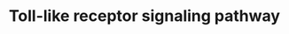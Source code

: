 ---
annotations:
- id: PW:0000003
  parent: signaling pathway
  type: Pathway Ontology
  value: signaling pathway
- id: PW:0000814
  parent: signaling pathway
  type: Pathway Ontology
  value: Toll-like receptor signaling pathway
- id: PW:0000650
  parent: signaling pathway
  type: Pathway Ontology
  value: signaling pathway pertinent to development
authors:
- MaintBot
- Veneman
- MirellaKalafati
- Eweitz
description: ''
last-edited: 2021-06-03
organisms:
- Danio rerio
redirect_from:
- /index.php/Pathway:WP1384
- /instance/WP1384
revision: null
schema-jsonld:
- '@context': https://schema.org/
  '@id': https://wikipathways.github.io/pathways/WP1384.html
  '@type': Dataset
  creator:
    '@type': Organization
    name: WikiPathways
  description: ''
  keywords:
  - CCL3
  - CCL4
  - CCL5
  - CD14
  - CD40
  - CD80
  - CD86
  - CXCL10
  - CXCL11
  - CXCL9
  - IFNA1
  - IFNA10
  - IFNA13
  - IFNA14
  - IFNA16
  - IFNA17
  - IFNA2
  - IFNA21
  - IFNA4
  - IFNA5
  - IFNA6
  - IFNA7
  - IFNA8
  - IFNAR1
  - IFNAR2
  - IFNB1
  - IKBKE
  - IL12A
  - IL12B
  - IL1B
  - IL6
  - IL8
  - IRF5
  - LBP
  - LOC100004036
  - LOC100149273
  - LOC557176
  - LOC560549
  - LOC560913
  - LOC561737
  - LOC563727
  - LOC792354
  - LY96
  - Lepb
  - MAP2K3
  - MAP3K7IP2
  - MAPK12
  - NFKB1
  - NFKBIA
  - SPP1
  - TICAM2
  - TLR1
  - TLR3
  - TLR4
  - TLR5a
  - TLR5b
  - TNF
  - akt2
  - casp8
  - chuk
  - fadd
  - fos
  - ikbkb
  - ikbkg
  - im:7136778
  - irak1
  - irak4
  - irf3
  - irf7
  - jun
  - map2k1
  - map2k6
  - map3k7
  - map3k7ip1
  - mapk1
  - mapk10
  - mapk14a
  - mapk3
  - myd88
  - nfkb2
  - pik3cd
  - pik3r2
  - pik3r3
  - rac1
  - rela
  - ripk1l
  - stat1a
  - tbk1
  - ticam1
  - tirap
  - tlr1
  - tlr2
  - tlr7
  - tlr8a
  - tlr9
  - tnfa
  - tnfb
  - tollip
  - traf3
  - traf6
  - wu:fb92a07
  - zgc:172209
  - zgc:172250
  - zgc:194486
  - zgc:77033
  - zgc:86905
  license: CC0
  name: Toll-like receptor signaling pathway
seo: CreativeWork
title: Toll-like receptor signaling pathway
wpid: WP1384
---